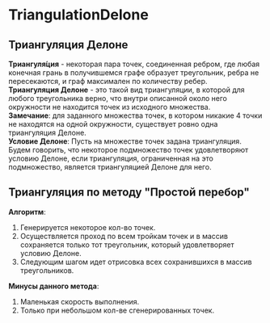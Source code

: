 # TriangulationDelone
## Триангуляция Делоне<br>
**Триангуля́ция** - некоторая пара точек, соединенная ребром, где любая конечная грань в получившемся графе образует треугольник, ребра не пересекаются, и граф максимален по количеству ребер.<br>
**Триангуляция Делоне** -  это такой вид триангуляции, в которой для любого треугольника верно, что внутри описанной около него окружности не находится точек из исходного множества.<br>
**Замечание**: для заданного множества точек, в котором никакие 4 точки не находятся на одной окружности, существует ровно одна триангуляция Делоне.<br>
**Условие Делоне**: Пусть на множестве точек задана триангуляция. Будем говорить, что некоторое подмножество точек удовлетворяют условию Делоне, если триангуляция, ограниченная на это подмножество, является триангуляцией Делоне для него.

## Триангуляция по методу "Простой перебор"<br>
**Алгоритм**:
1. Генерируется некоторое кол-во точек.
2. Осуществляется проход по всем тройкам точек и в массив сохраняется только тот треугольник, который удовлетворяет условию Делоне.
3. Следующим шагом идет отрисовка всех сохранившихся в массив треугольников.<br>

**Минусы данного метода**:
1. Маленькая скорость выполнения.
2. Только при небольшом кол-ве сгенерированных точек.
